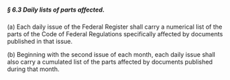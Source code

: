 ##### § 6.3 Daily lists of parts affected. #####

(a) Each daily issue of the Federal Register shall carry a numerical list of the parts of the Code of Federal Regulations specifically affected by documents published in that issue.

(b) Beginning with the second issue of each month, each daily issue shall also carry a cumulated list of the parts affected by documents published during that month.